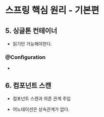 # 스프링 핵심 원리 - 기본편

## 5. 싱글톤 컨테이너

- 읽기만 가능해야한다.

### @Configuration

- 

## 6. 컴포넌트 스캔

- 컴포넌트 스캔과 의존 관계 주입

- 어노테이션은 상속관계가 없다.
